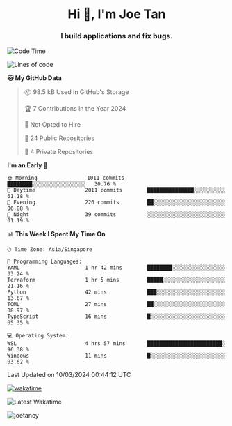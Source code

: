 <h1 align="center">Hi 👋, I'm Joe Tan</h1>
<h3 align="center">I build applications and fix bugs.</h3>

<!--START_SECTION:waka-->
![Code Time](http://img.shields.io/badge/Code%20Time-1%2C320%20hrs%2059%20mins-blue)

![Lines of code](https://img.shields.io/badge/From%20Hello%20World%20I%27ve%20Written-46.5%20million%20lines%20of%20code-blue)

**🐱 My GitHub Data** 

> 📦 98.5 kB Used in GitHub's Storage 
 > 
> 🏆 7 Contributions in the Year 2024
 > 
> 🚫 Not Opted to Hire
 > 
> 📜 24 Public Repositories 
 > 
> 🔑 4 Private Repositories 
 > 
**I'm an Early 🐤** 

```text
🌞 Morning                1011 commits        ████████░░░░░░░░░░░░░░░░░   30.76 % 
🌆 Daytime                2011 commits        ███████████████░░░░░░░░░░   61.18 % 
🌃 Evening                226 commits         ██░░░░░░░░░░░░░░░░░░░░░░░   06.88 % 
🌙 Night                  39 commits          ░░░░░░░░░░░░░░░░░░░░░░░░░   01.19 % 
```


📊 **This Week I Spent My Time On** 

```text
🕑︎ Time Zone: Asia/Singapore

💬 Programming Languages: 
YAML                     1 hr 42 mins        ████████░░░░░░░░░░░░░░░░░   33.24 % 
Terraform                1 hr 5 mins         █████░░░░░░░░░░░░░░░░░░░░   21.16 % 
Python                   42 mins             ███░░░░░░░░░░░░░░░░░░░░░░   13.67 % 
TOML                     27 mins             ██░░░░░░░░░░░░░░░░░░░░░░░   08.97 % 
TypeScript               16 mins             █░░░░░░░░░░░░░░░░░░░░░░░░   05.35 % 

💻 Operating System: 
WSL                      4 hrs 57 mins       ████████████████████████░   96.38 % 
Windows                  11 mins             █░░░░░░░░░░░░░░░░░░░░░░░░   03.62 % 
```


 Last Updated on 10/03/2024 00:44:12 UTC
<!--END_SECTION:waka-->
[![wakatime](https://wakatime.com/badge/user/e0e3a0f0-6d69-4241-946d-0baaf7b91278.svg)](https://wakatime.com/@e0e3a0f0-6d69-4241-946d-0baaf7b91278)

![Latest Wakatime](https://github.com/joetancy/joetancy/workflows/Latest%20Wakatime/badge.svg)

<p align="left"> <img src="https://komarev.com/ghpvc/?username=joetancy" alt="joetancy" /> </p>

